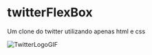 # twitterFlexBox
 Um clone do twitter utilizando apenas html e css

 ![TwitterLogoGIF](https://github.com/VSRohod/twitterFlexBox/assets/89645335/b21f5ec4-a02f-4c11-9962-7c10fa6e9765)

